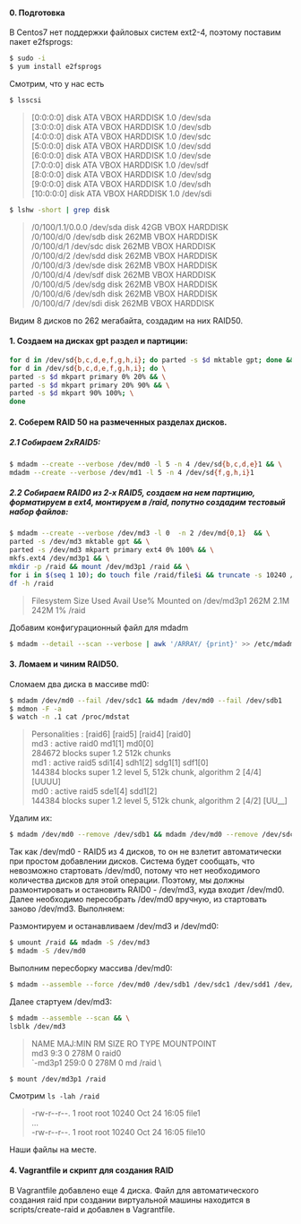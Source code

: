 #### 0. Подготовка

В Centos7 нет поддержки файловых систем ext2-4, поэтому поставим пакет e2fsprogs:
```sh
$ sudo -i
$ yum install e2fsprogs
```

Смотрим, что у нас есть

```sh
$ lsscsi
```

>[0:0:0:0]    disk    ATA      VBOX HARDDISK    1.0   /dev/sda \
>[3:0:0:0]    disk    ATA      VBOX HARDDISK    1.0   /dev/sdb \
>[4:0:0:0]    disk    ATA      VBOX HARDDISK    1.0   /dev/sdc \
>[5:0:0:0]    disk    ATA      VBOX HARDDISK    1.0   /dev/sdd \
>[6:0:0:0]    disk    ATA      VBOX HARDDISK    1.0   /dev/sde \
>[7:0:0:0]    disk    ATA      VBOX HARDDISK    1.0   /dev/sdf \
>[8:0:0:0]    disk    ATA      VBOX HARDDISK    1.0   /dev/sdg \
>[9:0:0:0]    disk    ATA      VBOX HARDDISK    1.0   /dev/sdh \
>[10:0:0:0]   disk    ATA      VBOX HARDDISK    1.0   /dev/sdi 

```sh
$ lshw -short | grep disk
```

>/0/100/1.1/0.0.0    /dev/sda   disk        42GB VBOX HARDDISK \
>/0/100/d/0          /dev/sdb   disk        262MB VBOX HARDDISK \
>/0/100/d/1          /dev/sdc   disk        262MB VBOX HARDDISK \
>/0/100/d/2          /dev/sdd   disk        262MB VBOX HARDDISK \
>/0/100/d/3          /dev/sde   disk        262MB VBOX HARDDISK \
>/0/100/d/4          /dev/sdf   disk        262MB VBOX HARDDISK \
>/0/100/d/5          /dev/sdg   disk        262MB VBOX HARDDISK \
>/0/100/d/6          /dev/sdh   disk        262MB VBOX HARDDISK \
>/0/100/d/7          /dev/sdi   disk        262MB VBOX HARDDISK 

Видим 8 дисков по 262 мегабайта, создадим на них RAID50.

#### 1. Создаем на дисках gpt раздел и партиции:

```sh
for d in /dev/sd{b,c,d,e,f,g,h,i}; do parted -s $d mktable gpt; done && \
for d in /dev/sd{b,c,d,e,f,g,h,i}; do \
parted -s $d mkpart primary 0% 20% && \
parted -s $d mkpart primary 20% 90% && \
parted -s $d mkpart 90% 100%; \
done
```

#### 2. Соберем RAID 50 на размеченных разделах дисков.

##### 2.1 Собираем 2xRAID5:
```sh
$ mdadm --create --verbose /dev/md0 -l 5 -n 4 /dev/sd{b,c,d,e}1 && \
mdadm --create --verbose /dev/md1 -l 5 -n 4 /dev/sd{f,g,h,i}1
```

##### 2.2 Собираем RAID0 из 2-х RAID5, создаем на нем партицию, форматируем в ext4, монтируем в /raid, попутно создадим тестовый набор файлов:

```sh
$ mdadm --create --verbose /dev/md3 -l 0  -n 2 /dev/md{0,1}  && \
parted -s /dev/md3 mktable gpt && \
parted -s /dev/md3 mkpart primary ext4 0% 100% && \
mkfs.ext4 /dev/md3p1 && \
mkdir -p /raid && mount /dev/md3p1 /raid && \
for i in $(seq 1 10); do touch file /raid/file$i && truncate -s 10240 /raid/file$i; done && \
df -h /raid
```

>Filesystem      Size  Used Avail Use% Mounted on
>/dev/md3p1      262M  2.1M  242M   1% /raid

Добавим конфигурационный файл для mdadm 

```sh
$ mdadm --detail --scan --verbose | awk '/ARRAY/ {print}' >> /etc/mdadm/mdadm.conf
```

#### 3. Ломаем и чиним RAID50.

Сломаем два диска в массиве md0:
```sh
$ mdadm /dev/md0 --fail /dev/sdc1 && mdadm /dev/md0 --fail /dev/sdb1
$ mdmon -F -a 
$ watch -n .1 cat /proc/mdstat
```

>Personalities : [raid6] [raid5] [raid4] [raid0] \
>md3 : active raid0 md1[1] md0[0] \
>      284672 blocks super 1.2 512k chunks \
>md1 : active raid5 sdi1[4] sdh1[2] sdg1[1] sdf1[0] \
>      144384 blocks super 1.2 level 5, 512k chunk, algorithm 2 [4/4] [UUUU] \
>md0 : active raid5 sde1[4] sdd1[2] \
>      144384 blocks super 1.2 level 5, 512k chunk, algorithm 2 [4/2] [UU__]

Удалим их:

```sh
$ mdadm /dev/md0 --remove /dev/sdb1 && mdadm /dev/md0 --remove /dev/sdc1
```

Так как /dev/md0 - RAID5 из 4 дисков, то он не взлетит автоматически при простом добавлении дисков. Cистема будет сообщать, что невозможно стартовать /dev/md0, потому что нет необходимого количества дисков для этой операции. Поэтому, мы должны  размонтировать и остановить RAID0 - /dev/md3, куда входит /dev/md0. Далее необходимо пересобрать /dev/md0 вручную, из стартовать заново /dev/md3. Выполняем:

Размонтируем и останавливаем /dev/md3 и /dev/md0:

```sh
$ umount /raid && mdadm -S /dev/md3
$ mdadm -S /dev/md0
```

Выполним пересборку массива /dev/md0:
```sh
$ mdadm --assemble --force /dev/md0 /dev/sdb1 /dev/sdc1 /dev/sdd1 /dev/sde1
```

Далее стартуем /dev/md3:

```sh
$ mdadm --assemble --scan && \
lsblk /dev/md3
```

>NAME    MAJ:MIN RM  SIZE RO TYPE  MOUNTPOINT \
>md3       9:3    0  278M  0 raid0 \
>`-md3p1 259:0    0  278M  0 md    /raid \

```sh
$ mount /dev/md3p1 /raid
```

Cмотрим `ls -lah /raid` 

>-rw-r--r--. 1 root root 10240 Oct 24 16:05 file1 \
>... \
>-rw-r--r--. 1 root root 10240 Oct 24 16:05 file10

Наши файлы на месте.

#### 4. Vagrantfile и скрипт для создания RAID 

В Vagrantfile добавлено еще 4 диска. Файл для автоматического создания raid при создании виртуальной машины находится в scripts/create-raid и добавлен в Vagrantfile.
